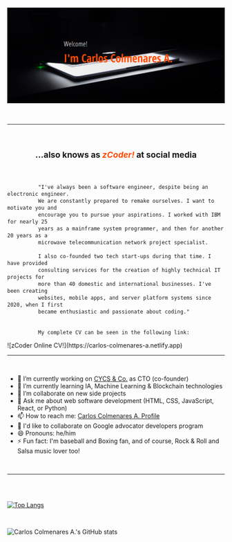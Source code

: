 ![zCoder Banner!](assets/img/miBanner.png)

<br>

---

<br>

### <div style="text-align:center"><h3>...also knows as<span style="color:#ff4c00"> _zCoder!_ </span>at social media</div>

<br>

<p style="text-align:justify; font-size:18px">

              "I've always been a software engineer, despite being an electronic engineer.
              We are constantly prepared to remake ourselves. I want to motivate you and
              encourage you to pursue your aspirations. I worked with IBM for nearly 25
              years as a mainframe system programmer, and then for another 20 years as a
              microwave telecommunication network project specialist.
              
              I also co-founded two tech start-ups during that time. I have provided
              consulting services for the creation of highly technical IT projects for
              more than 40 domestic and international businesses. I've been creating
              websites, mobile apps, and server platform systems since 2020, when I first
              became enthusiastic and passionate about coding."


              My complete CV can be seen in the following link:

</p>
![zCoder Online CV!](https://carlos-colmenares-a.netlify.app)

<br>

---

<br>

- 🔭 I’m currently working on [CYCS & Co.](https://cycs.netlify.app "CYCS Ingeniería e Instalaciones") as CTO (co-founder)
- 🌱 I’m currently learning IA, Machine Learning & Blockchain technologies
- 👯 I’m collaborate on new side projects
- 💬 Ask me about web software development (HTML, CSS, JavaScript, React, or Python)
- 📫 How to reach me: [Carlos Colmenares A. Profile](https://carlos-colmenares-a.netlify.app "https://carlos-colmenares-a.netlify.app")
- 👯 I'd like to collaborate on Google advocator developers program
- 😄 Pronouns: he/him
- ⚡ Fun fact: I'm baseball and Boxing fan, and of course, Rock & Roll and Salsa music lover too!

<br>

---

<br>
<br>

[![Top Langs](https://github-readme-stats.vercel.app/api/top-langs/?username=cycscarlos&&langs_count=8&theme=vue-dark)](https://github.com/cycscarlos/github-readme-stats)

<br>

![Carlos Colmenares A.'s GitHub stats](https://github-readme-stats.vercel.app/api?username=cycscarlos&show_icons=true&theme=vue-dark&hide=stars,prs)

<br>

<!-- ## My Colaborations -->

<!-- [![Carlos Colmenares A.'s github activity graph](https://activity-graph.herokuapp.com/graph?username=cycscarlos&theme=react-dark)](https://github.com/cycscarlos/github-readme-activity-graph) -->

<br>
